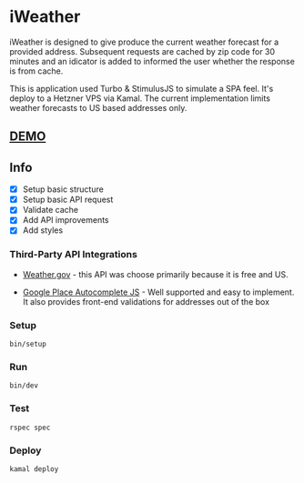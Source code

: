 # iWeather

iWeather is designed to give produce the current weather forecast for a provided address. Subsequent requests are cached by zip code for 30 minutes and an idicator is added to informed the user whether the response is from cache.

This is application used Turbo & StimulusJS to simulate a SPA feel. It's deploy to a Hetzner VPS via Kamal. The current implementation limits weather forecasts to US based addresses only.

## [DEMO](http://iweather.fiyahsoft.com)

## Info
- [x] Setup basic structure
- [x] Setup basic API request
- [x] Validate cache
- [x] Add API improvements
- [x] Add styles

### Third-Party API Integrations
- [Weather.gov](https://weather-gov.github.io/api) - this API was choose primarily because it is free and US.

- [Google Place Autocomplete JS](https://developers.google.com/maps/documentation/javascript/place-autocomplete) - Well supported and easy to implement. It also provides front-end validations for addresses out of the box

### Setup
```
bin/setup
```

### Run
```
bin/dev
```

### Test
```
rspec spec
```

### Deploy
```
kamal deploy
```